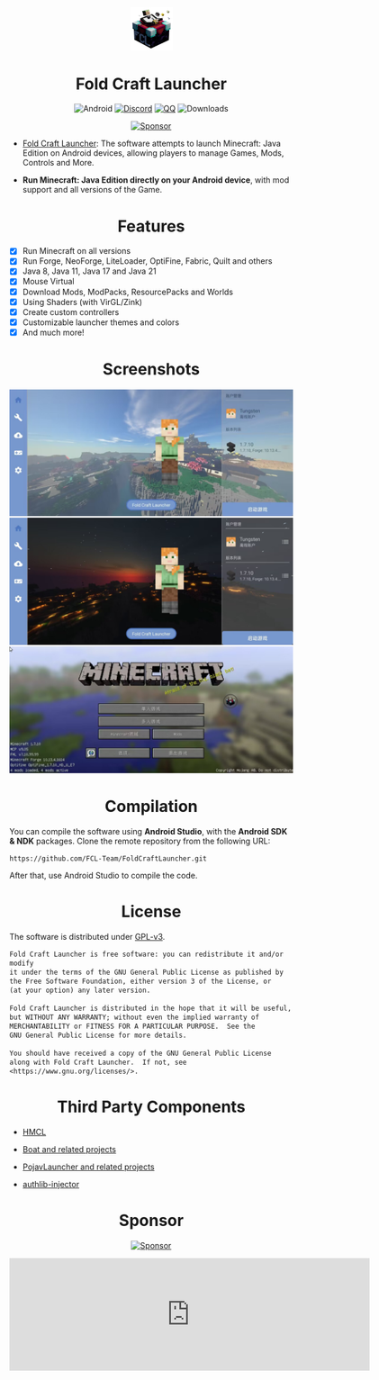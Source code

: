 <div align="center">
    <img width="75" src="/FCL/src/main/res/drawable/img_app.png"></img>
</div>

<h1 align="center">Fold Craft Launcher</h1>

<div align="center">

![Android](https://img.shields.io/badge/Android-3DDC84?style=for-the-badge&logo=android&logoColor=white)
[![Discord](https://img.shields.io/badge/Discord-4903FC?style=for-the-badge&logo=discord&logoColor=white)](https://discord.gg/ffhvuXTwyV)
[![QQ](https://img.shields.io/badge/QQ-4903FC?style=for-the-badge&logoColor=white)](http://qm.qq.com/cgi-bin/qm/qr?_wv=1027&k=LwxydGEvBZJnn09sXOjkQo9tuuLcYwx5&authKey=seyY5pPUCIHMWS5FqVryq926T0G2GarSXetpxxV9DJxBVt%2FPcg1vxN%2F%2FXpsCowyk&noverify=0&group_code=762054349)
![Downloads](https://img.shields.io/github/downloads/FCL-Team/FoldCraftLauncher/total?color=green&style=for-the-badge)

[![Sponsor](https://img.shields.io/badge/sponsor-30363D?style=for-the-badge&logo=GitHub-Sponsors&logoColor=#EA4AAA)](https://afdian.com/@tungs)

</div>

- [Fold Craft Launcher](https://fcl-team.github.io/):
  The software attempts to launch Minecraft: Java Edition on Android devices, allowing players to manage Games, Mods, Controls and More.

- **Run Minecraft: Java Edition directly on your Android device**, with mod support and all versions of the Game.

<h1 align="center">Features</h1>

- [x] Run Minecraft on all versions
- [x] Run Forge, NeoForge, LiteLoader, OptiFine, Fabric, Quilt and others
- [x] Java 8, Java 11, Java 17 and Java 21
- [x] Mouse Virtual
- [x] Download Mods, ModPacks, ResourcePacks and Worlds
- [x] Using Shaders (with VirGL/Zink)
- [x] Create custom controllers
- [x] Customizable launcher themes and colors
- [x] And much more!

<h1 align="center">Screenshots</h1>

![GameScreen1](/.github/images/ui_main_light.jpg)
![GameScreen2](/.github/images/ui_main_dark.jpg)
![GameScreen3](/.github/images/game.jpg)

<h1 align="center">Compilation</h1>

You can compile the software using **Android Studio**, with the **Android SDK & NDK** packages.
Clone the remote repository from the following URL:
```
https://github.com/FCL-Team/FoldCraftLauncher.git
```
After that, use Android Studio to compile the code.

<h1 align="center">License</h1>

The software is distributed under [GPL-v3](https://www.gnu.org/licenses/gpl-3.0.html).
```
Fold Craft Launcher is free software: you can redistribute it and/or modify
it under the terms of the GNU General Public License as published by
the Free Software Foundation, either version 3 of the License, or
(at your option) any later version.

Fold Craft Launcher is distributed in the hope that it will be useful,
but WITHOUT ANY WARRANTY; without even the implied warranty of
MERCHANTABILITY or FITNESS FOR A PARTICULAR PURPOSE.  See the
GNU General Public License for more details.

You should have received a copy of the GNU General Public License
along with Fold Craft Launcher.  If not, see <https://www.gnu.org/licenses/>.
```

<h1 align="center">Third Party Components</h1>

- [HMCL](https://github.com/HMCL-dev/HMCL)

- [Boat and related projects](https://github.com/AOF-Dev/Boat)

- [PojavLauncher and related projects](https://github.com/PojavLauncherTeam/PojavLauncher)

- [authlib-injector](https://github.com/yushijinhun/authlib-injector)

<h1 align="center">Sponsor</h1>

<div align="center">

[![Sponsor](https://img.shields.io/badge/sponsor-30363D?style=for-the-badge&logo=GitHub-Sponsors&logoColor=#EA4AAA)](https://afdian.com/@tungs)

<iframe src="https://afdian.com/leaflet?slug=tungs" width="640" scrolling="no" height="200" frameborder="0"></iframe>

</div>